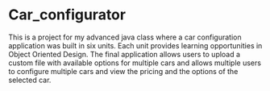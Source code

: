 # Car_configurator
This is a project for my advanced java class where a car configuration application was built in six units. Each unit provides learning opportunities in Object Oriented Design. The final application allows users to upload a custom file with available options for multiple cars and allows multiple users to configure multiple cars and view the pricing and the options of the selected car.
